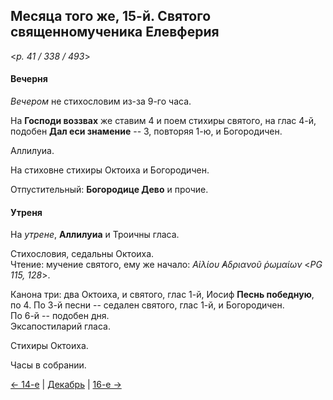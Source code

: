
## Месяца того же, 15-й. Святого священномученика Елевферия  

<*p. 41 / 338 / 493*>

#### Вечерня

*Вечером* не стихословим из-за 9-го часа. 

На **Господи воззвах** же ставим 4 и поем стихиры святого, на глас 4-й, 
подобен **Дал еси знамение** -- 3, повторяя 1-ю, и Богородичен.  

Аллилуиа. 

На стиховне стихиры Октоиха и Богородичен. 

Отпустительный: **Богородице Дево** и прочие. 

#### Утреня

На *утрене*, **Аллилуиа** и Троичны гласа. 

Стихословия, седальны Октоиха.  
Чтение: мучение святого, ему же начало: *Αἰλίου ̓Αδριανοῦ ῥωμαίων* <*PG 115, 128*>.

Канона три: два Октоиха, и святого, глас 1-й, Иосиф **Песнь победную**, по 4.
По 3-й песни -- седален святого, глас 1-й, и Богородичен.  
По 6-й -- подобен дня.  
Эксапостиларий гласа. 

Стихиры Октоиха. 

Часы в собрании. 

[← 14-е](12_14_EUR.ru.md) | [Декабрь](README.md#15-й) | [16-е →](12_16_EUR.ru.md)
